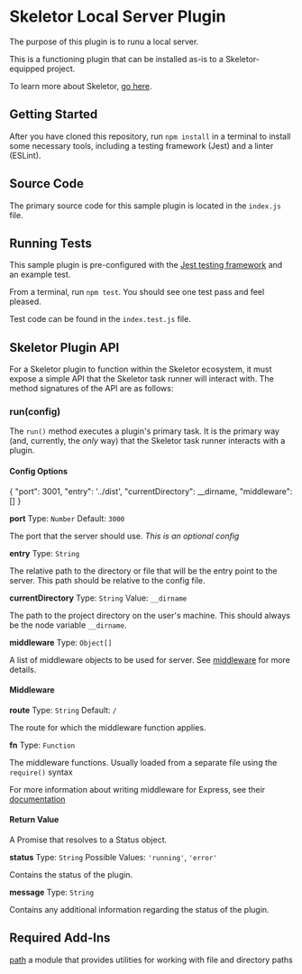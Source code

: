 # Skeletor Local Server Plugin
The purpose of this plugin is to runu a local server.

This is a functioning plugin that can be installed as-is to a Skeletor-equipped project. 

To learn more about Skeletor, [go here](https://github.com/deg-skeletor/skeletor-core).

## Getting Started
After you have cloned this repository, run `npm install` in a terminal to install some necessary tools, including a testing framework (Jest) and a linter (ESLint). 

## Source Code
The primary source code for this sample plugin is located in the `index.js` file.

## Running Tests
This sample plugin is pre-configured with the [Jest testing framework](https://facebook.github.io/jest/) and an example test. 

From a terminal, run `npm test`. You should see one test pass and feel pleased.

Test code can be found in the `index.test.js` file.

## Skeletor Plugin API

For a Skeletor plugin to function within the Skeletor ecosystem, it must expose a simple API that the Skeletor task runner will interact with.
The method signatures of the API are as follows:

### run(config)

The `run()` method executes a plugin's primary task. It is the primary way (and, currently, the *only* way) that the Skeletor task runner interacts with a plugin.

#### Config Options

{
    "port": 3001,
    "entry": '../dist',
    "currentDirectory": __dirname,
    "middleware": []
}

**port**
Type: `Number`
Default: `3000`

The port that the server should use. *This is an optional config*

**entry**
Type: `String`

The relative path to the directory or file that will be the entry point to the server. This path should be relative to the config file.

**currentDirectory**
Type: `String`
Value: `__dirname`

The path to the project directory on the user's machine. This should always be the node variable `__dirname`.

**middleware**
Type: `Object[]`

A list of middleware objects to be used for server. See [middleware](#middleware) for more details.

#### Middleware

**route**
Type: `String`
Default: `/`

The route for which the middleware function applies.

**fn**
Type: `Function`

The middleware functions. Usually loaded from a separate file using the `require()` syntax

For more information about writing middleware for Express, see their [documentation](https://expressjs.com/en/guide/writing-middleware.html)

#### Return Value
A Promise that resolves to a Status object.

**status**
Type: `String`
Possible Values: `'running'`, `'error'`

Contains the status of the plugin.

**message**
Type: `String`

Contains any additional information regarding the status of the plugin.

## Required Add-Ins

[path](https://nodejs.org/docs/latest/api/path.html)
a module that provides utilities for working with file and directory paths